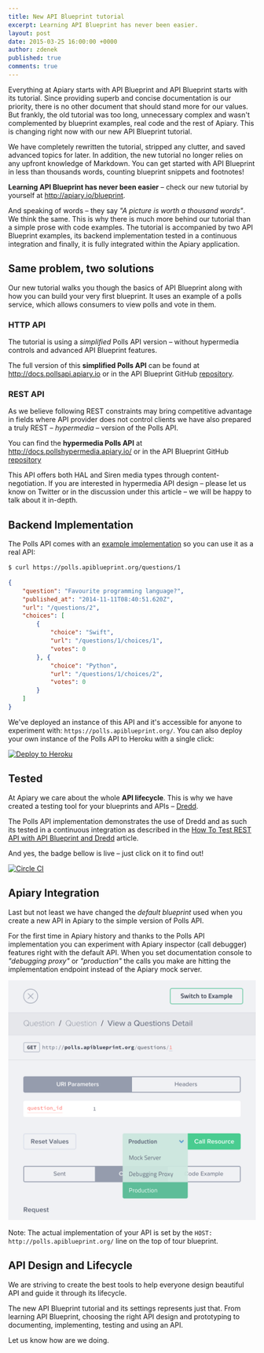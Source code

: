 ```yaml
---
title: New API Blueprint tutorial
excerpt: Learning API Blueprint has never been easier.
layout: post
date: 2015-03-25 16:00:00 +0000
author: zdenek
published: true
comments: true
---
```


Everything at Apiary starts with API Blueprint and API Blueprint starts with its tutorial. Since providing superb and concise documentation is our priority, there is no other document that should stand more for our values.
But frankly, the old tutorial was too long, unnecessary complex and wasn't complemented by blueprint examples, real code and the rest of Apiary. This is changing right now with our new API Blueprint tutorial.

We have completely rewritten the tutorial, stripped any clutter, and saved advanced topics for later.  In addition, the new tutorial no longer relies on any upfront knowledge of Markdown. You can get started with API Blueprint in less than thousands words, counting blueprint snippets and footnotes!

**Learning API Blueprint has never been easier** – check our new tutorial by yourself at <http://apiary.io/blueprint>.

And speaking of words – they say _"A picture is worth a thousand words"_. We think the same. This is why there is much more behind our tutorial than a simple prose with code examples. The tutorial is accompanied by two API Blueprint examples, its backend implementation tested in a continuous integration and finally, it is fully integrated within the Apiary application.

## Same problem, two solutions
 Our new tutorial walks you though the basics of API Blueprint along with how you can build your very first blueprint. It uses an example of a polls service, which allows consumers to view polls and vote in them.

### HTTP API
 The tutorial is using a _simplified_ Polls API version – without hypermedia controls and advanced API Blueprint features.

 The full version of this **simplified Polls API** can be found at <http://docs.pollsapi.apiary.io> or in the API Blueprint GitHub [repository](https://github.com/apiaryio/api-blueprint/blob/master/examples/Polls%20API.md).

### REST API
As we believe following REST constraints may bring competitive advantage in fields where API provider does not control clients we have also prepared a truly REST – _hypermedia_ – version of the Polls API.

You can find the **hypermedia Polls API** at <http://docs.pollshypermedia.apiary.io/> or in the API Blueprint GitHub [repository](https://github.com/apiaryio/api-blueprint/blob/master/examples/Polls%20Hypermedia%20API.md)

This API offers both HAL and Siren media types through content-negotiation. If you are interested in hypermedia API design – please let us know on Twitter or in the discussion under this article – we will be happy to talk about it in-depth.

## Backend Implementation
The Polls API comes with an [example implementation](http://github.com/apiaryio/polls-api) so you can use it as a real API:

```bash
$ curl https://polls.apiblueprint.org/questions/1
```
```json
{
    "question": "Favourite programming language?",
    "published_at": "2014-11-11T08:40:51.620Z",
    "url": "/questions/2",
    "choices": [
        {
            "choice": "Swift",
            "url": "/questions/1/choices/1",
            "votes": 0
        }, {
            "choice": "Python",
            "url": "/questions/1/choices/2",
            "votes": 0
        }
    ]
}
```

We've deployed an instance of this API and it's accessible for anyone to experiment with: `https://polls.apiblueprint.org/`. You can also deploy your own instance of the Polls API to Heroku with a single click:

[![Deploy to Heroku](https://www.herokucdn.com/deploy/button.png)](https://heroku.com/deploy?template=https://github.com/apiaryio/polls-api)

## Tested
At Apiary we care about the whole **API lifecycle**. This is why we have created a testing tool for your blueprints and APIs – [Dredd](https://blog.apiary.io/2013/10/10/No-more-outdated-API-documentation).

The Polls API implementation demonstrates the use of Dredd and as such its tested in a continuous integration as described in the [How To Test REST API with API Blueprint and Dredd](http://blog.apiary.io/2013/10/17/How-to-test-api-with-api-blueprint-and-dredd/) article.

And yes, the badge bellow is live – just click on it to find out!

[![Circle CI](https://circleci.com/gh/apiaryio/polls-api.svg?style=svg)](https://circleci.com/gh/apiaryio/polls-api)

## Apiary Integration
Last but not least we have changed the _default blueprint_ used when you create a new API in Apiary to the simple version of Polls API.

For the first time in Apiary history and thanks to the Polls API implementation you can experiment with Apiary inspector (call debugger) features right with the default API. When you set documentation console to _"debugging proxy"_ or _"production"_ the calls you make are hitting the implementation endpoint instead of the Apiary mock server.

<img width="599" src="/images/2015-03-03-apiary-integration.png" alt="Apiary Integration" />

Note: The actual implementation of your API is set by the `HOST: http://polls.apiblueprint.org/` line on the top of tour blueprint.

## API Design and Lifecycle
We are striving to create the best tools to help everyone design beautiful API and guide it through its lifecycle.

The new API Blueprint tutorial and its settings represents just that. From learning API Blueprint, choosing the right API design and prototyping to documenting, implementing, testing and using an API.

Let us know how are we doing.
